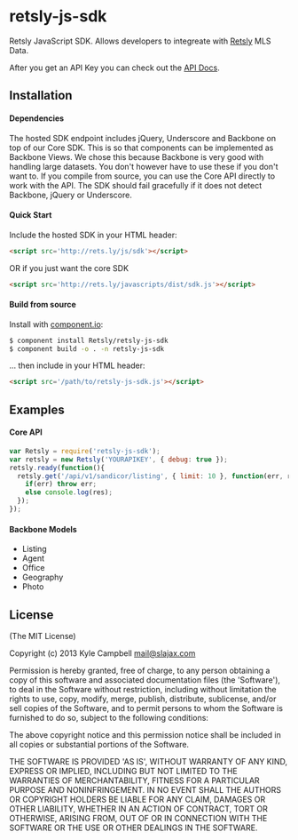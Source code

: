 
# retsly-js-sdk

  Retsly JavaScript SDK. Allows developers to integreate with [Retsly](http://rets.ly) MLS Data.

  After you get an API Key you can check out the [API Docs](http://rets.ly/docs).

## Installation

#### Dependencies

  The hosted SDK endpoint includes jQuery, Underscore and Backbone on top of our Core SDK. This is so that components 
  can be implemented as Backbone Views. We chose this because Backbone is very good with handling large datasets. 
  You don't however have to use these if you don't want to. If you compile from source, you can use the Core API directly 
  to work with the API. The SDK should fail gracefully if it does not detect Backbone, jQuery or Underscore.

#### Quick Start

  Include the hosted SDK in your HTML header: 

  ```html
<script src='http://rets.ly/js/sdk'></script>
  ```

  OR if you just want the core SDK

  ```html
<script src='http://rets.ly/javascripts/dist/sdk.js'></script>
  ```

#### Build from source

  Install with [component.io](https://github.com/component/component):

  ```bash
  $ component install Retsly/retsly-js-sdk
  $ component build -o . -n retsly-js-sdk
  ```

  ... then include in your HTML header:

  ```html
<script src='/path/to/retsly-js-sdk.js'></script>
  ```

## Examples

#### Core API

  ```javascript
  var Retsly = require('retsly-js-sdk');
  var retsly = new Retsly('YOURAPIKEY', { debug: true });
  retsly.ready(function(){
    retsly.get('/api/v1/sandicor/listing', { limit: 10 }, function(err, res) {
      if(err) throw err;
      else console.log(res);
    });
  });
  ```

#### Backbone Models
  - Listing
  - Agent
  - Office
  - Geography
  - Photo

## License

(The MIT License)

Copyright (c) 2013 Kyle Campbell <mail@slajax.com>

Permission is hereby granted, free of charge, to any person obtaining a copy of this software and associated documentation files (the 'Software'), to deal in the Software without restriction, including without limitation the rights to use, copy, modify, merge, publish, distribute, sublicense, and/or sell copies of the Software, and to permit persons to whom the Software is furnished to do so, subject to the following conditions:

The above copyright notice and this permission notice shall be included in all copies or substantial portions of the Software.

THE SOFTWARE IS PROVIDED 'AS IS', WITHOUT WARRANTY OF ANY KIND, EXPRESS OR IMPLIED, INCLUDING BUT NOT LIMITED TO THE WARRANTIES OF MERCHANTABILITY, FITNESS FOR A PARTICULAR PURPOSE AND NONINFRINGEMENT. IN NO EVENT SHALL THE AUTHORS OR COPYRIGHT HOLDERS BE LIABLE FOR ANY CLAIM, DAMAGES OR OTHER LIABILITY, WHETHER IN AN ACTION OF CONTRACT, TORT OR OTHERWISE, ARISING FROM, OUT OF OR IN CONNECTION WITH THE SOFTWARE OR THE USE OR OTHER DEALINGS IN THE SOFTWARE.
